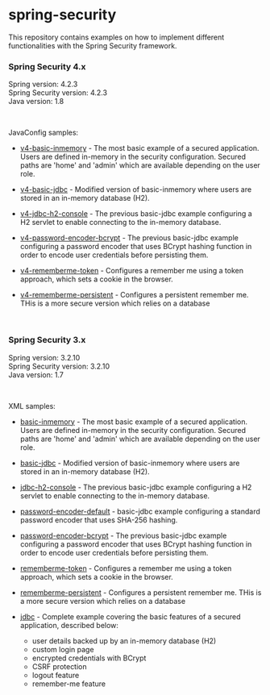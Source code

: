 spring-security
===============

This repository contains examples on how to implement different functionalities with the Spring Security framework. 
<br />

### Spring Security 4.x

Spring version: 4.2.3 <br />
Spring Security version: 4.2.3 <br />
Java version: 1.8

<br />

JavaConfig samples:

* [v4-basic-inmemory] - The most basic example of a secured application. Users are defined in-memory in the security 
configuration. Secured paths are 'home' and 'admin' which are available depending on the user role.
* [v4-basic-jdbc] - Modified version of basic-inmemory where users are stored in an in-memory database (H2).
* [v4-jdbc-h2-console] - The previous basic-jdbc example configuring a H2 servlet to enable connecting to the in-memory database.
* [v4-password-encoder-bcrypt] - The previous basic-jdbc example configuring a password encoder that uses BCrypt hashing 
function in order to encode user credentials before persisting them.
* [v4-rememberme-token] - Configures a remember me using a token approach, which sets a cookie in the browser.
* [v4-rememberme-persistent] - Configures a persistent remember me. THis is a more secure version which relies on a database

   [v4-basic-inmemory]: https://github.com/xpadro/spring-security/tree/master/v4/javaconfig/v4-basic-inmemory
   [v4-basic-jdbc]: https://github.com/xpadro/spring-security/tree/master/v4/javaconfig/v4-basic-jdbc
   [v4-jdbc-h2-console]: https://github.com/xpadro/spring-security/tree/master/v4/javaconfig/v4-jdbc-h2-console
   [v4-password-encoder-bcrypt]: https://github.com/xpadro/spring-security/tree/master/v4/javaconfig/v4-password-encoder-bcrypt
   [v4-rememberme-token]: https://github.com/xpadro/spring-security/tree/master/v4/javaconfig/v4-rememberme-token
   [v4-rememberme-persistent]: https://github.com/xpadro/spring-security/tree/master/v4/javaconfig/v4-rememberme-persistent

<br/>

### Spring Security 3.x

Spring version: 3.2.10 <br />
Spring Security version: 3.2.10 <br />
Java version: 1.7

<br />

XML samples:

* [basic-inmemory] - The most basic example of a secured application. Users are defined in-memory in the security 
configuration. Secured paths are 'home' and 'admin' which are available depending on the user role.
* [basic-jdbc] - Modified version of basic-inmemory where users are stored in an in-memory database (H2).
* [jdbc-h2-console] - The previous basic-jdbc example configuring a H2 servlet to enable connecting to the in-memory database.
* [password-encoder-default] - basic-jdbc example configuring a standard password encoder that uses SHA-256 hashing.
* [password-encoder-bcrypt] - The previous basic-jdbc example configuring a password encoder that uses BCrypt hashing function
 in order to encode user credentials before persisting them.
* [rememberme-token] - Configures a remember me using a token approach, which sets a cookie in the browser.
* [rememberme-persistent] - Configures a persistent remember me. THis is a more secure version which relies on a database
* [jdbc] - Complete example covering the basic features of a secured application, described below:
    * user details backed up by an in-memory database (H2)
    * custom login page
    * encrypted credentials with BCrypt
    * CSRF protection
    * logout feature
    * remember-me feature


   [basic-inmemory]: https://github.com/xpadro/spring-security/tree/master/v3/xml/basic-inmemory
   [basic-jdbc]: https://github.com/xpadro/spring-security/tree/master/v3/xml/basic-jdbc
   [jdbc-h2-console]: https://github.com/xpadro/spring-security/tree/master/v3/xml/jdbc-h2-console
   [password-encoder-default]: https://github.com/xpadro/spring-security/tree/master/v3/xml/password-encoder-default
   [password-encoder-bcrypt]: https://github.com/xpadro/spring-security/tree/master/v3/xml/password-encoder-bcrypt
   [rememberme-token]: https://github.com/xpadro/spring-security/tree/master/v3/xml/rememberme-token
   [rememberme-persistent]: https://github.com/xpadro/spring-security/tree/master/v3/xml/rememberme-persistent
   [jdbc]: https://github.com/xpadro/spring-security/tree/master/v3/xml/jdbc